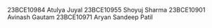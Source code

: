 23BCE10984 Atulya Juyal
23BCE10955 Shoyuj Sharma
23BCE10901 Avinash Gautam
23BCE10971 Aryan Sandeep Patil
